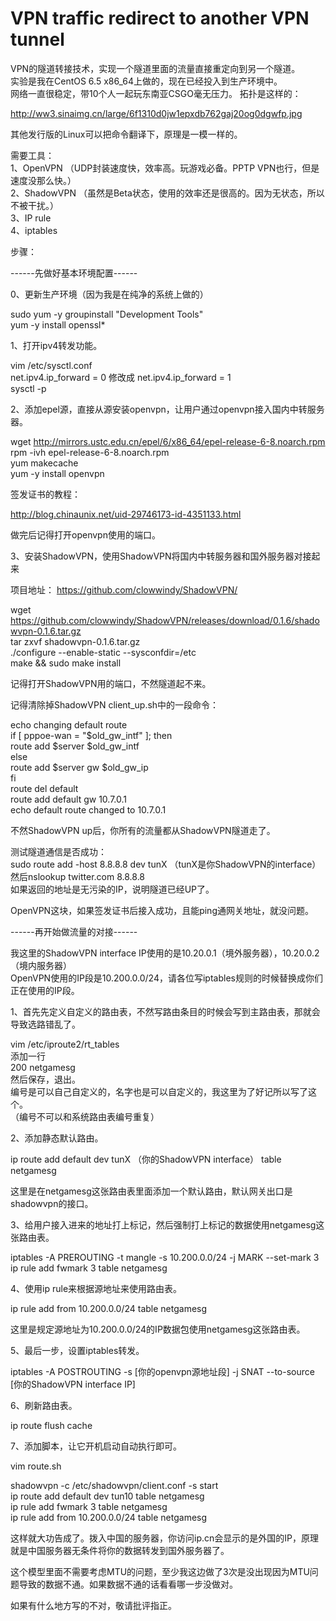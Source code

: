 # VPN traffic redirect to another VPN tunnel
VPN的隧道转接技术，实现一个隧道里面的流量直接重定向到另一个隧道。  
实验是我在CentOS 6.5 x86_64上做的，现在已经投入到生产环境中。  
网络一直很稳定，带10个人一起玩东南亚CSGO毫无压力。 
拓扑是这样的：  

http://ww3.sinaimg.cn/large/6f1310d0jw1epxdb762gaj20og0dgwfp.jpg

其他发行版的Linux可以把命令翻译下，原理是一模一样的。  

需要工具：  
1、OpenVPN （UDP封装速度快，效率高。玩游戏必备。PPTP VPN也行，但是速度没那么快。）  
2、ShadowVPN （虽然是Beta状态，使用的效率还是很高的。因为无状态，所以不被干扰。）  
3、IP rule  
4、iptables  

步骤：  

------先做好基本环境配置------  

0、更新生产环境（因为我是在纯净的系统上做的）  

sudo yum -y groupinstall "Development Tools"  
yum -y install openssl*  

1、打开ipv4转发功能。  

vim /etc/sysctl.conf  
net.ipv4.ip_forward = 0 修改成 net.ipv4.ip_forward = 1  
sysctl -p  

2、添加epel源，直接从源安装openvpn，让用户通过openvpn接入国内中转服务器。  

wget http://mirrors.ustc.edu.cn/epel/6/x86_64/epel-release-6-8.noarch.rpm  
rpm -ivh epel-release-6-8.noarch.rpm  
yum makecache  
yum -y install openvpn  

签发证书的教程：  

http://blog.chinaunix.net/uid-29746173-id-4351133.html  

做完后记得打开openvpn使用的端口。  

3、安装ShadowVPN，使用ShadowVPN将国内中转服务器和国外服务器对接起来  

项目地址： https://github.com/clowwindy/ShadowVPN/  

wget https://github.com/clowwindy/ShadowVPN/releases/download/0.1.6/shadowvpn-0.1.6.tar.gz  
tar zxvf shadowvpn-0.1.6.tar.gz  
./configure --enable-static --sysconfdir=/etc  
make && sudo make install  

记得打开ShadowVPN用的端口，不然隧道起不来。  

记得清除掉ShadowVPN client_up.sh中的一段命令：  
 
echo changing default route  
if [ pppoe-wan = "$old_gw_intf" ]; then  
route add $server $old_gw_intf  
else  
route add $server gw $old_gw_ip  
fi  
route del default  
route add default gw 10.7.0.1  
echo default route changed to 10.7.0.1  

不然ShadowVPN up后，你所有的流量都从ShadowVPN隧道走了。  

测试隧道通信是否成功：  
sudo route add -host 8.8.8.8 dev tunX （tunX是你ShadowVPN的interface）  
然后nslookup twitter.com 8.8.8.8  
如果返回的地址是无污染的IP，说明隧道已经UP了。  

OpenVPN这块，如果签发证书后接入成功，且能ping通网关地址，就没问题。  

------再开始做流量的对接------  

我这里的ShadowVPN interface IP使用的是10.20.0.1（境外服务器），10.20.0.2（境内服务器）  
OpenVPN使用的IP段是10.200.0.0/24，请各位写iptables规则的时候替换成你们正在使用的IP段。  

1、首先先定义自定义的路由表，不然写路由条目的时候会写到主路由表，那就会导致选路错乱了。  

vim /etc/iproute2/rt_tables  
添加一行  
200 netgamesg   
然后保存，退出。  
编号是可以自己自定义的，名字也是可以自定义的，我这里为了好记所以写了这个。  
（编号不可以和系统路由表编号重复）  

2、添加静态默认路由。  

ip route add default dev tunX （你的ShadowVPN interface） table netgamesg  

这里是在netgamesg这张路由表里面添加一个默认路由，默认网关出口是shadowvpn的接口。  

3、给用户接入进来的地址打上标记，然后强制打上标记的数据使用netgamesg这张路由表。  

iptables -A PREROUTING -t mangle -s 10.200.0.0/24 -j MARK --set-mark 3  
ip rule add fwmark 3 table netgamesg  

4、使用ip rule来根据源地址来使用路由表。  

ip rule add from 10.200.0.0/24 table netgamesg  

这里是规定源地址为10.200.0.0/24的IP数据包使用netgamesg这张路由表。  

5、最后一步，设置iptables转发。  

iptables -A POSTROUTING -s [你的openvpn源地址段] -j SNAT --to-source [你的ShadowVPN interface IP]  

6、刷新路由表。  

ip route flush cache  

7、添加脚本，让它开机启动自动执行即可。  

vim route.sh  

shadowvpn -c /etc/shadowvpn/client.conf -s start  
ip route add default dev tun10 table netgamesg  
ip rule add fwmark 3 table netgamesg  
ip rule add from 10.200.0.0/24 table netgamesg  

这样就大功告成了。拨入中国的服务器，你访问ip.cn会显示的是外国的IP，原理就是中国服务器无条件将你的数据转发到国外服务器了。  

这个模型里面不需要考虑MTU的问题，至少我这边做了3次是没出现因为MTU问题导致的数据不通。如果数据不通的话看看哪一步没做对。  

如果有什么地方写的不对，敬请批评指正。  
